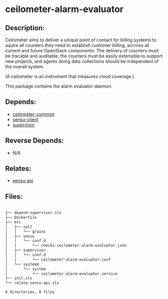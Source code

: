 # ceilometer-alarm-evaluator

## Description:

Ceilometer aims to deliver a unique point of contact for billing systems to aquire all counters they need to establish  customer billing, accross all current and future OpenStack components. The delivery of counters must be tracable and auditable, the counters must be easily extensible to support new projects, and agents doing data collections should be independent of the overall system.

(A ceilometer is an instrument that measures cloud coverage.)

This package contains the alarm evaluator daemon.

## Depends:

  -  [ceilometer-common](/salt/ceilometer-common)
  -  [sensu-client](/salt/sensu-client)
  -  [supervisor](/salt/supervisor)

## Reverse Depends:

  -  N/A

## Relates:

  -  [sensu-api](/salt/sensu-api)

## Files:

```bash
.
├── depend-supervisor.sls
├── Dockerfile
├── etc
│   ├── salt
│   │   └── grains
│   ├── sensu
│   │   └── conf.d
│   │       └── checks-ceilometer-alarm-evaluator.json
│   ├── supervisor
│   │   └── conf.d
│   │       └── ceilometer-alarm-evaluator.conf
│   └── systemd
│       └── system
│           └── ceilometer-alarm-evaluator.service
├── init.sls
└── relate-sensu-api.sls

8 directories, 8 files
```
